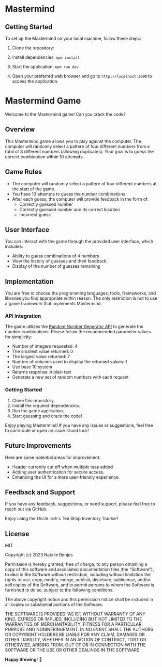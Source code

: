 # Mastermind

## Getting Started

To set up the Mastermind on your local machine, follow these steps:

1. Clone the repository: 

2. Install dependencies:
`npm install`
3. Start the application:
`npm run dev`

4. Open your preferred web browser and go to `http://localhost:3000` to access the application.

# Mastermind Game

Welcome to the Mastermind game! Can you crack the code?

## Overview

This Mastermind game allows you to play against the computer. The computer will randomly select a pattern of four different numbers from a total of 8 different numbers (allowing duplicates). Your goal is to guess the correct combination within 10 attempts.

## Game Rules

- The computer will randomly select a pattern of four different numbers at the start of the game.
- You have 10 attempts to guess the number combinations.
- After each guess, the computer will provide feedback in the form of:
  - Correctly guessed number
  - Correctly guessed number and its correct location
  - Incorrect guess


## User Interface

You can interact with the game through the provided user interface, which includes:

- Ability to guess combinations of 4 numbers
- View the history of guesses and their feedback
- Display of the number of guesses remaining

## Implementation

You are free to choose the programming languages, tools, frameworks, and libraries you find appropriate within reason. The only restriction is not to use a game framework that implements Mastermind.

### API Integration

The game utilizes the [Random Number Generator API](https://www.random.org/integers) to generate the number combinations. Please follow the recommended parameter values for simplicity:

- Number of integers requested: 4
- The smallest value returned: 0
- The largest value returned: 7
- Number of columns used to display the returned values: 1
- Use base 10 system
- Returns response in plain text
- Generate a new set of random numbers with each request

### Getting Started

1. Clone this repository.
2. Install the required dependencies.
3. Run the game application.
4. Start guessing and crack the code!

Enjoy playing Mastermind! If you have any issues or suggestions, feel free to contribute or open an issue. Good luck!



## Future Improvements

Here are some potential areas for improvement:

- Header currently cut off when multiple teas added
- Adding user authentication for secure access.
- Enhancing the UI for a more user-friendly experience.

## Feedback and Support

If you have any feedback, suggestions, or need support, please feel free to reach out via GitHub.

Enjoy using the Uncle Iroh's Tea Shop Inventory Tracker!


## License
MIT

Copyright (c) 2023 Natalie Benjes

Permission is hereby granted, free of charge, to any person obtaining a copy of this software and associated
documentation files (the “Software”), to deal in the Software without restriction, including without limitation the
rights to use, copy, modify, merge, publish, distribute, sublicense, and/or sell copies of the Software, and to permit
persons to whom the Software is furnished to do so, subject to the following conditions:

The above copyright notice and this permission notice shall be included in all copies or substantial portions of the
Software.

THE SOFTWARE IS PROVIDED “AS IS”, WITHOUT WARRANTY OF ANY KIND, EXPRESS OR IMPLIED, INCLUDING BUT NOT LIMITED TO THE
WARRANTIES OF MERCHANTABILITY, FITNESS FOR A PARTICULAR PURPOSE AND NONINFRINGEMENT. IN NO EVENT SHALL THE AUTHORS OR
COPYRIGHT HOLDERS BE LIABLE FOR ANY CLAIM, DAMAGES OR OTHER LIABILITY, WHETHER IN AN ACTION OF CONTRACT, TORT OR
OTHERWISE, ARISING FROM, OUT OF OR IN CONNECTION WITH THE SOFTWARE OR THE USE OR OTHER DEALINGS IN THE SOFTWARE

**Happy Brewing!** 🍵
